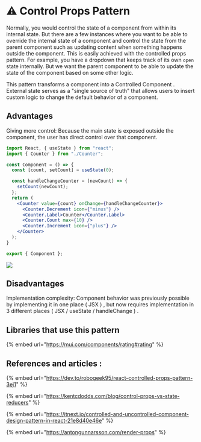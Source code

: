 # ⚠ Control Props Pattern

Normally, you would control the state of a component from within its internal state. But there are a few instances where you want to be able to override the internal state of a component and control the state from the parent component such as updating content when something happens outside the component. This is easily achieved with the controlled props pattern. For example, you have a dropdown that keeps track of its own `open` state internally. But we want the parent component to be able to update the state of the component based on some other logic.

This pattern transforms a component into a Controlled Component . External state serves as a "single source of truth" that allows users to insert custom logic to change the default behavior of a component.

## Advantages

Giving more control: Because the main state is exposed outside the component, the user has direct control over that component.

```jsx
import React, { useState } from "react";
import { Counter } from "./Counter";

const Component = () => {
  const [count, setCount] = useState(0);

  const handleChangeCounter = (newCount) => {
    setCount(newCount);
  };
  return (
    <Counter value={count} onChange={handleChangeCounter}>
      <Counter.Decrement icon={"minus"} />
      <Counter.Label>Counter</Counter.Label>
      <Counter.Count max={10} />
      <Counter.Increment icon={"plus"} />
    </Counter>
  );
}

export { Component };
```

![](https://blog.kakaocdn.net/dn/dvk8p6/btrh9RZNfGO/kAO6ZnaPjLLpYN3tW7pgnk/img.jpg)

## Disadvantages

Implementation complexity: Component behavior was previously possible by implementing it in one place ( JSX ) , but now requires implementation in 3 different places ( JSX / useState / handleChange ) .

## Libraries that use this pattern

{% embed url="https://mui.com/components/rating#rating" %}

## References and articles :

{% embed url="https://dev.to/robogeek95/react-controlled-props-pattern-3ej1" %}

{% embed url="https://kentcdodds.com/blog/control-props-vs-state-reducers" %}

{% embed url="https://itnext.io/controlled-and-uncontrolled-component-design-pattern-in-react-21e8d40e46e" %}

{% embed url="https://antongunnarsson.com/render-props" %}
